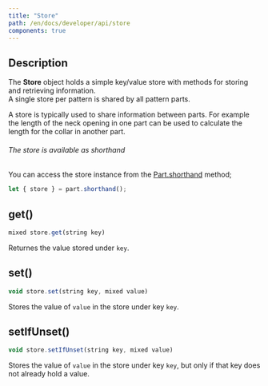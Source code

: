 ```yaml
---
title: "Store"
path: /en/docs/developer/api/store
components: true
---
```


## Description

The **Store** object holds a simple key/value store with methods for storing and retrieving information.  
A single store per pattern is shared by all pattern parts.

A store is typically used to share information between parts. For example the length of the neck opening in one part can be used to calculate the length for the collar in another part.

<tip>

###### The store is available as shorthand

You can access the store instance from the [Part.shorthand](./part#shorthand) method;

```js
let { store } = part.shorthand();
```

</Tip>

## get()

```js
mixed store.get(string key)
```

Returnes the value stored under `key`.

## set()

```js
void store.set(string key, mixed value)
```

Stores the value of `value` in the store under key `key`.

## setIfUnset()

```js
void store.setIfUnset(string key, mixed value)
```

Stores the value of `value` in the store under key `key`, but only if that key does not already hold a value.
